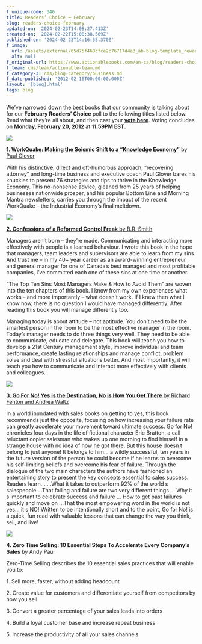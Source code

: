 ```yaml
---
f_unique-code: 346
title: Readers’ Choice – February
slug: readers-choice-february
updated-on: '2024-02-23T14:08:27.413Z'
created-on: '2024-02-22T15:08:38.509Z'
published-on: '2024-02-23T14:16:55.370Z'
f_image:
  url: /assets/external/65d75f468cfce2c76717d4a3_ab-blog-template_reward.jpeg
  alt: null
f_original-url: https://www.actionablebooks.com/en-ca/blog/readers-choice-february/
f_team: cms/team/actionable-team.md
f_category-3: cms/blog-category/business.md
f_date-published: '2012-02-16T00:00:00.000Z'
layout: '[blog].html'
tags: blog
---
```


We’ve narrowed down the best books that our community is talking about for our **February Readers’ Choice** poll to the following titles listed below. Read what they’re all about, and then cast your [**vote here**](https://www.facebook.com/questions/298642690196101/?qa_ref=qd). Voting concludes on **Monday, February 20, 2012** at **11.59PM EST**.

![](/assets/external/65d35b98037988915566cc6a_51z2c2i252bejl._SL160_PIsitb-sticker-arrow-dp%2CTopRight%2C12%2C-18_SH30_OU01_AA160_.jpeg)

[**1\. WorkQuake: Making the Seismic Shift to a “Knowledge Economy”** by Paul Glover](http://www.amazon.com/gp/product/1610660226/ref=as_li_qf_sp_asin_il_tl?ie=UTF8&tag=gooseducmedi-20&linkCode=as2&camp=1789&creative=9325&creativeASIN=1610660226)

With his distinctive, direct and oft-humorous approach, “recovering attorney” and long-time business and executive coach Paul Glover bares his knuckles to present 76 strategies and tips to thrive in the Knowledge Economy. This no-nonsense advice, gleaned from 25 years of helping businesses nationwide prosper, and his popular Bottom Line and Morning Mantra newsletters, carries you through the impact of the recent WorkQuake – the Industrial Economy’s final meltdown.

![](/assets/external/65d35b98037988915566cc70_51qhrlmsffl._AA160_.jpeg)

[**2\. Confessions of a Reformed Control Freak** by B.R. Smith](http://www.amazon.com/gp/product/B005IXSR36/ref=as_li_qf_sp_asin_il_tl?ie=UTF8&tag=gooseducmedi-20&linkCode=as2&camp=1789&creative=9325&creativeASIN=B005IXSR36)

Managers aren’t born – they’re made. Communicating and interacting more effectively with people is a learned behaviour. I wrote this book in the hope that managers, team leaders and supervisors are able to learn from my sins. And trust me – in my 40+ year career as an award-winning entrepreneur and general manager for one of Canada’s best managed and most profitable companies, I’ve committed each one of these sins at one time or another.

“The Top Ten Sins Most Managers Make & How to Avoid Them” are woven into the ten chapters of this book. I know from my own experiences what works – and more importantly – what doesn’t work. If I knew then what I know now, there is no question I would have managed differently. After reading this book you will manage differently too.

Managing today is about attitude – not aptitude. You don’t need to be the smartest person in the room to be the most effective manager in the room. Today’s manager needs to do three things very well. They need to be able to communicate, educate and delegate. This book will teach you how to develop a 21st Century management style, improve individual and team performance, create lasting relationships and manage conflict, problem solve and deal with stressful situations better. And most importantly, it will teach you how to communicate and interact more effectively with clients and colleagues.

![](/assets/external/65d35b98037988915566cc76_51izjeuixql._AA115_.jpeg)

[**3\. Go For No! Yes is the Destination, No is How You Get There** by Richard Fenton and Andrea Waltz](http://www.amazon.com/gp/product/0966398130/ref=as_li_qf_sp_asin_il_tl?ie=UTF8&tag=gooseducmedi-20&linkCode=as2&camp=1789&creative=9325&creativeASIN=0966398130)

In a world inundated with sales books on getting to yes, this book recommends just the opposite, focusing on how increasing your failure rate can greatly accelerate your movement toward ultimate success. Go for No! chronicles four days in the life of fictional character Eric Bratton, a call reluctant copier salesman who wakes up one morning to find himself in a strange house with no idea of how he got there. But this house doesn t belong to just anyone! It belongs to him… a wildly successful, ten years in the future version of the person he could become if he learns to overcome his self-limiting beliefs and overcome his fear of failure. Through the dialogue of the two main characters the authors have fashioned an entertaining story to present the key concepts essential to sales success. Readers learn… …What it takes to outperform 92% of the world s salespeople …That failing and failure are two very different things … Why it s important to celebrate success and failure … How to get past failures quickly and move on …That the most empowering word in the world is not yes… it s NO! Written to be intentionally short and to the point, Go for No! is a quick, fun read with valuable lessons that can change the way you think, sell, and live!

![](/assets/external/65d35b98037988915566cc6d_51nngazwtnl._SL160_PIsitb-sticker-arrow-dp%2CTopRight%2C12%2C-18_SH30_OU01_AA160_.jpeg)

**4\. Zero Time Selling: 10 Essential Steps To Accelerate Every Company’s Sales** by Andy Paul

Zero-Time Selling describes the 10 essential sales practices that will enable you to:

1\. Sell more, faster, without adding headcount

2\. Create value for customers and differentiate yourself from competitors by how you sell

3\. Convert a greater percentage of your sales leads into orders

4\. Build a loyal customer base and increase repeat business

5\. Increase the productivity of all your sales channels
